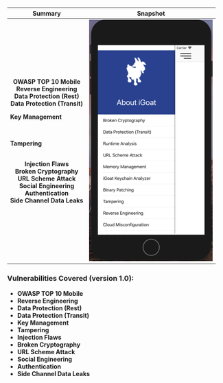 Summary            |  Snapshot
:-------------------------:|:-------------------------:
__OWASP TOP 10 Mobile__</br>  __Reverse Engineering__   </br> __Data Protection (Rest)__  </br> __Data Protection (Transit)__  </br>  <p align="left">__Key Management__</p> </br> <p align="left"> __Tampering__ </p> </br> __Injection Flaws__ </br> __Broken Cryptography__ </br> __URL Scheme Attack__ </br> __Social Engineering__ </br> __Authentication__ </br> __Side Channel Data Leaks__ |  ![](https://raw.githubusercontent.com/swaroopsy/test/master/iGoat_2.png)





### Vulnerabilities Covered (version 1.0): ###
* __OWASP TOP 10 Mobile__
* __Reverse Engineering__
* __Data Protection (Rest)__
* __Data Protection (Transit)__
* __Key Management__
* __Tampering__ 
* __Injection Flaws__
* __Broken Cryptography__
* __URL Scheme Attack__
* __Social Engineering__
* __Authentication__
* __Side Channel Data Leaks__


